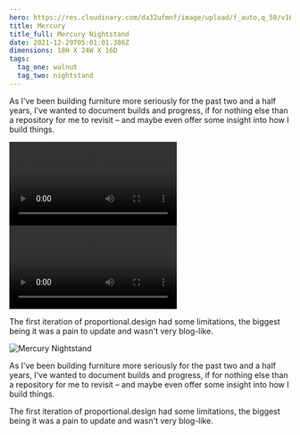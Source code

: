 ```yaml
---
hero: https://res.cloudinary.com/da32ufmnf/image/upload/f_auto,q_50/v1640754310/proportional.design-v2/005_l6wxv0.jpg
title: Mercury
title_full: Mercury Nightstand
date: 2021-12-29T05:01:01.386Z
dimensions: 18H X 24W X 16D
tags:
  tag_one: walnut
  tag_two: nightstand
---
```


As I've been building furniture more seriously for the past two and a half years, I've wanted to document builds and progress, if for nothing else than a repository for me to revisit – and maybe even offer some insight into how I build things.

<video>
  <source src="https://res.cloudinary.com/da32ufmnf/video/upload/v1615239510/proportional.design/story_ymzet9.mp4" />
</video>

<video>
  <source src="https://res.cloudinary.com/da32ufmnf/video/upload/v1595993469/vibes/vibes_pq2ets.mp4" />
</video>

The first iteration of proportional.design had some limitations, the biggest being it was a pain to update and wasn't very blog-like.

![Mercury Nightstand](https://res.cloudinary.com/da32ufmnf/image/upload/f_auto,q_50/v1640754570/proportional.design-v2/mercury/003_kpezzj.jpg)

As I've been building furniture more seriously for the past two and a half years, I've wanted to document builds and progress, if for nothing else than a repository for me to revisit – and maybe even offer some insight into how I build things.

The first iteration of proportional.design had some limitations, the biggest being it was a pain to update and wasn't very blog-like.
